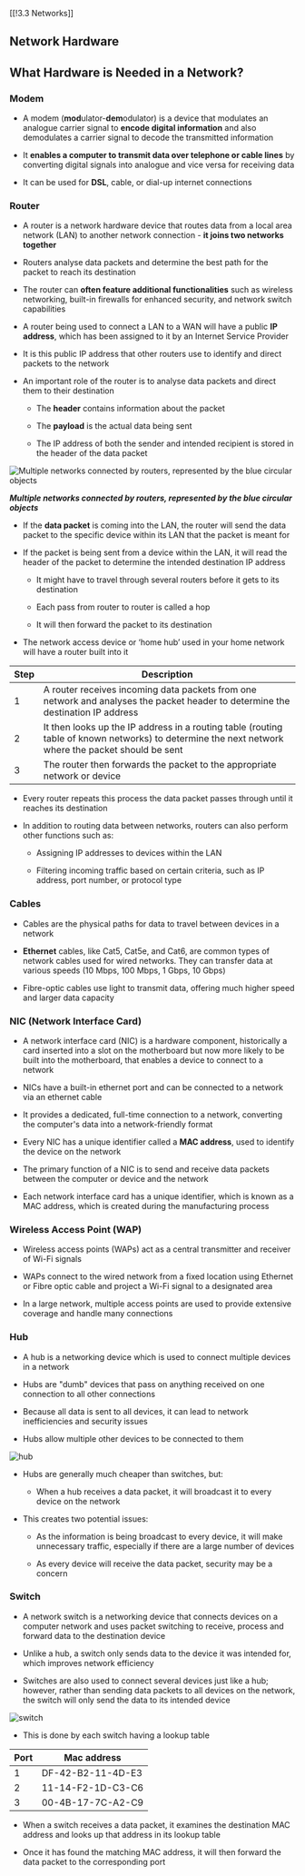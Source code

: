 [[!3.3 Networks]]

## Network Hardware

## What Hardware is Needed in a Network?

### Modem

- A modem (**mod**ulator-**dem**odulator) is a device that modulates an analogue carrier signal to **encode digital information** and also demodulates a carrier signal to decode the transmitted information
    
- It **enables a computer to transmit data over telephone or cable lines** by converting digital signals into analogue and vice versa for receiving data
    
- It can be used for **DSL**, cable, or dial-up internet connections
    

### Router

- A router is a network hardware device that routes data from a local area network (LAN) to another network connection - **it joins two networks together**
    
- Routers analyse data packets and determine the best path for the packet to reach its destination
    
- The router can **often feature additional functionalities** such as wireless networking, built-in firewalls for enhanced security, and network switch capabilities
    
- A router being used to connect a LAN to a WAN will have a public **IP address**, which has been assigned to it by an Internet Service Provider
    
- It is this public IP address that other routers use to identify and direct packets to the network
    
- An important role of the router is to analyse data packets and direct them to their destination
    
    - The **header** contains information about the packet
        
    - The **payload** is the actual data being sent
        
    - The IP address of both the sender and intended recipient is stored in the header of the data packet
        

![Multiple networks connected by routers, represented by the blue circular objects](https://cdn.savemyexams.com/cdn-cgi/image/f=auto,width=3840/https://cdn.savemyexams.com/uploads/2023/04/3-4-network-hardware--router-1.png)

_**Multiple networks connected by routers, represented by the blue circular objects**_

- If the **data packet** is coming into the LAN, the router will send the data packet to the specific device within its LAN that the packet is meant for
    
- If the packet is being sent from a device within the LAN, it will read the header of the packet to determine the intended destination IP address
    
    - It might have to travel through several routers before it gets to its destination
        
    - Each pass from router to router is called a hop
        
    - It will then forward the packet to its destination
        
- The network access device or ‘home hub’ used in your home network will have a router built into it
    

|**Step**|**Description**|
|---|---|
|1|A router receives incoming data packets from one network and analyses the packet header to determine the destination IP address|
|2|It then looks up the IP address in a routing table (routing table of known networks) to determine the next network where the packet should be sent|
|3|The router then forwards the packet to the appropriate network or device|

- Every router repeats this process the data packet passes through until it reaches its destination
    
- In addition to routing data between networks, routers can also perform other functions such as:
    
    - Assigning IP addresses to devices within the LAN
        
    - Filtering incoming traffic based on certain criteria, such as IP address, port number, or protocol type
        

### Cables

- Cables are the physical paths for data to travel between devices in a network
    
- **Ethernet** cables, like Cat5, Cat5e, and Cat6, are common types of network cables used for wired networks. They can transfer data at various speeds (10 Mbps, 100 Mbps, 1 Gbps, 10 Gbps)
    
- Fibre-optic cables use light to transmit data, offering much higher speed and larger data capacity
    

### NIC (Network Interface Card)

- A network interface card (NIC) is a hardware component, historically a card inserted into a slot on the motherboard but now more likely to be built into the motherboard, that enables a device to connect to a network
    
- NICs have a built-in ethernet port and can be connected to a network via an ethernet cable
    
- It provides a dedicated, full-time connection to a network, converting the computer's data into a network-friendly format
    
- Every NIC has a unique identifier called a **MAC address**, used to identify the device on the network
    
- The primary function of a NIC is to send and receive data packets between the computer or device and the network
    
- Each network interface card has a unique identifier, which is known as a MAC address, which is created during the manufacturing process
    

### Wireless Access Point (WAP)

- Wireless access points (WAPs) act as a central transmitter and receiver of Wi-Fi signals
    
- WAPs connect to the wired network from a fixed location using Ethernet or Fibre optic cable and project a Wi-Fi signal to a designated area
    
- In a large network, multiple access points are used to provide extensive coverage and handle many connections
    

### Hub

- A hub is a networking device which is used to connect multiple devices in a network
    
- Hubs are "dumb" devices that pass on anything received on one connection to all other connections
    
- Because all data is sent to all devices, it can lead to network inefficiencies and security issues
    
- Hubs allow multiple other devices to be connected to them
    

![hub](https://cdn.savemyexams.com/cdn-cgi/image/f=auto,width=3840/https://cdn.savemyexams.com/uploads/2023/08/hub.png)

- Hubs are generally much cheaper than switches, but:
    
    - When a hub receives a data packet, it will broadcast it to every device on the network
        
- This creates two potential issues:
    
    - As the information is being broadcast to every device, it will make unnecessary traffic, especially if there are a large number of devices
        
    - As every device will receive the data packet, security may be a concern
        

### Switch

- A network switch is a networking device that connects devices on a computer network and uses packet switching to receive, process and forward data to the destination device
    
- Unlike a hub, a switch only sends data to the device it was intended for, which improves network efficiency
    
- Switches are also used to connect several devices just like a hub; however, rather than sending data packets to all devices on the network, the switch will only send the data to its intended device
    

![switch](https://cdn.savemyexams.com/cdn-cgi/image/f=auto,width=3840/https://cdn.savemyexams.com/uploads/2023/08/switch.png)

- This is done by each switch having a lookup table  
    

|**Port**|**Mac address**|
|---|---|
|1|DF-42-B2-11-4D-E3|
|2|11-14-F2-1D-C3-C6|
|3|00-4B-17-7C-A2-C9|

- When a switch receives a data packet, it examines the destination MAC address and looks up that address in its lookup table
    
- Once it has found the matching MAC address, it will then forward the data packet to the corresponding port